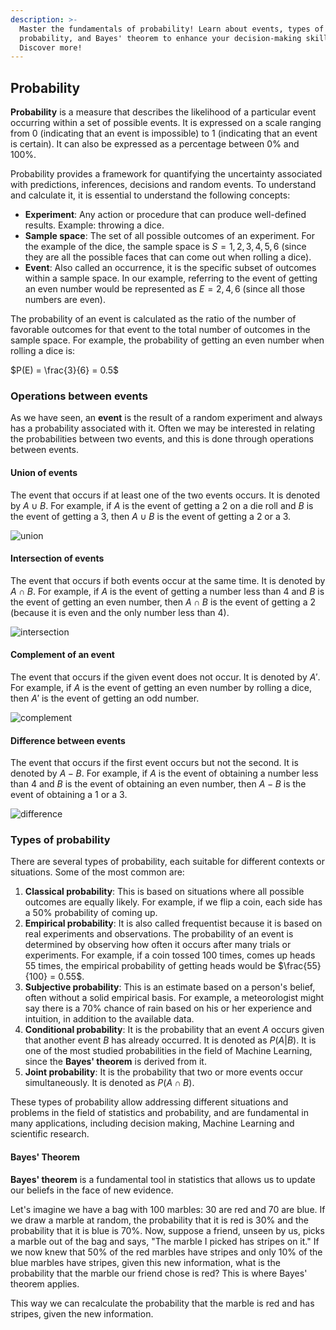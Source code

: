 ```yaml
---
description: >-
  Master the fundamentals of probability! Learn about events, types of
  probability, and Bayes' theorem to enhance your decision-making skills.
  Discover more!
---
```

## Probability

**Probability** is a measure that describes the likelihood of a particular event occurring within a set of possible events. It is expressed on a scale ranging from 0 (indicating that an event is impossible) to 1 (indicating that an event is certain). It can also be expressed as a percentage between 0% and 100%.

Probability provides a framework for quantifying the uncertainty associated with predictions, inferences, decisions and random events. To understand and calculate it, it is essential to understand the following concepts:

- **Experiment**: Any action or procedure that can produce well-defined results. Example: throwing a dice.
- **Sample space**: The set of all possible outcomes of an experiment. For the example of the dice, the sample space is $S = {1, 2, 3, 4, 5, 6}$ (since they are all the possible faces that can come out when rolling a dice).
- **Event**: Also called an occurrence, it is the specific subset of outcomes within a sample space. In our example, referring to the event of getting an even number would be represented as $E = {2, 4, 6}$ (since all those numbers are even).

The probability of an event is calculated as the ratio of the number of favorable outcomes for that event to the total number of outcomes in the sample space. For example, the probability of getting an even number when rolling a dice is:

$P(E) = \frac{3}{6} = 0.5$

### Operations between events

As we have seen, an **event** is the result of a random experiment and always has a probability associated with it. Often we may be interested in relating the probabilities between two events, and this is done through operations between events.

#### Union of events

The event that occurs if at least one of the two events occurs. It is denoted by $A \cup B$. For example, if $A$ is the event of getting a 2 on a die roll and $B$ is the event of getting a 3, then $A \cup B$ is the event of getting a 2 or a 3.

![union](https://github.com/4GeeksAcademy/machine-learning-content/blob/master/assets/union.png?raw=true)

#### Intersection of events

The event that occurs if both events occur at the same time. It is denoted by $A \cap B$. For example, if $A$ is the event of getting a number less than 4 and $B$ is the event of getting an even number, then $A \cap B$ is the event of getting a 2 (because it is even and the only number less than 4).

![intersection](https://github.com/4GeeksAcademy/machine-learning-content/blob/master/assets/intersection.png?raw=true)

#### Complement of an event

The event that occurs if the given event does not occur. It is denoted by $A'$. For example, if $A$ is the event of getting an even number by rolling a dice, then $A'$ is the event of getting an odd number.

![complement](https://github.com/4GeeksAcademy/machine-learning-content/blob/master/assets/complement.png?raw=true)

#### Difference between events

The event that occurs if the first event occurs but not the second. It is denoted by $A - B$. For example, if $A$ is the event of obtaining a number less than 4 and $B$ is the event of obtaining an even number, then $A - B$ is the event of obtaining a 1 or a 3.

![difference](https://github.com/4GeeksAcademy/machine-learning-content/blob/master/assets/difference.png?raw=true)

### Types of probability

There are several types of probability, each suitable for different contexts or situations. Some of the most common are:

1. **Classical probability**: This is based on situations where all possible outcomes are equally likely. For example, if we flip a coin, each side has a 50% probability of coming up.
2. **Empirical probability**: It is also called frequentist because it is based on real experiments and observations. The probability of an event is determined by observing how often it occurs after many trials or experiments. For example, if a coin tossed 100 times, comes up heads 55 times, the empirical probability of getting heads would be $\frac{55}{100} = 0.55$.
3. **Subjective probability**: This is an estimate based on a person's belief, often without a solid empirical basis. For example, a meteorologist might say there is a 70% chance of rain based on his or her experience and intuition, in addition to the available data.
4. **Conditional probability**: It is the probability that an event $A$ occurs given that another event $B$ has already occurred. It is denoted as $P(A|B)$. It is one of the most studied probabilities in the field of Machine Learning, since the **Bayes' theorem** is derived from it.
5. **Joint probability**: It is the probability that two or more events occur simultaneously. It is denoted as $P(A \cap B)$.

These types of probability allow addressing different situations and problems in the field of statistics and probability, and are fundamental in many applications, including decision making, Machine Learning and scientific research.

#### Bayes' Theorem

**Bayes' theorem** is a fundamental tool in statistics that allows us to update our beliefs in the face of new evidence.

Let's imagine we have a bag with 100 marbles: 30 are red and 70 are blue. If we draw a marble at random, the probability that it is red is 30% and the probability that it is blue is 70%. Now, suppose a friend, unseen by us, picks a marble out of the bag and says, "The marble I picked has stripes on it." If we now knew that 50% of the red marbles have stripes and only 10% of the blue marbles have stripes, given this new information, what is the probability that the marble our friend chose is red? This is where Bayes' theorem applies.

This way we can recalculate the probability that the marble is red and has stripes, given the new information.

